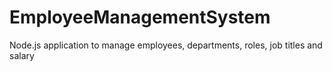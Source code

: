 # EmployeeManagementSystem
Node.js application to manage employees, departments, roles, job titles and salary
